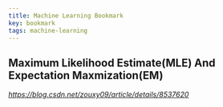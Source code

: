 ```yaml
---
title: Machine Learning Bookmark
key: bookmark
tags: machine-learning
---
```


<!--more-->
## Maximum Likelihood Estimate(MLE) And Expectation Maxmization(EM)
*https://blog.csdn.net/zouxy09/article/details/8537620*

